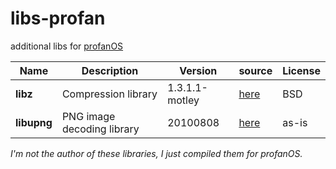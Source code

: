 # libs-profan
additional libs for [profanOS](https://github.com/elydre/profanOS)

| Name | Description | Version | source | License |
|------|-------------|---------|--------|---------|
| **libz** | Compression library | 1.3.1.1-motley | [here](https://github.com/openbsd/src/tree/master/lib/libz) | BSD |
| **libupng** | PNG image decoding library | 20100808 | [here](https://github.com/elanthis/upng) | as-is |

*I'm not the author of these libraries, I just compiled them for profanOS.*
